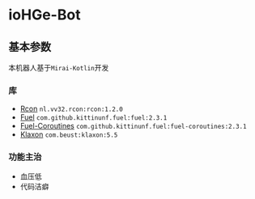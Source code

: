 # ioHGe-Bot
## 基本参数
本机器人基于`Mirai-Kotlin`开发
### 库
- [Rcon](https://github.com/jobfeikens/rcon) `nl.vv32.rcon:rcon:1.2.0`
- [Fuel](https://github.com/kittinunf/Fuel) `com.github.kittinunf.fuel:fuel:2.3.1`
- [Fuel-Coroutines](https://github.com/kittinunf/Fuel) `com.github.kittinunf.fuel:fuel-coroutines:2.3.1`
- [Klaxon](https://github.com/cbeust/klaxon) `com.beust:klaxon:5.5`
### 功能主治
- 血压低
- 代码洁癖